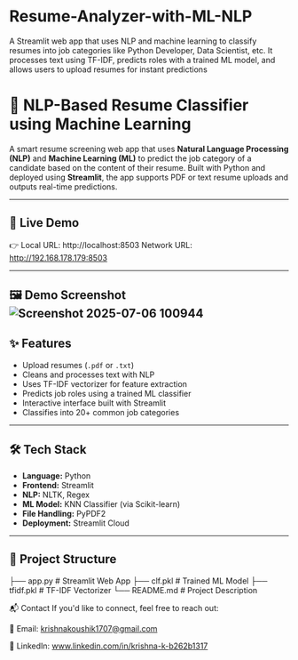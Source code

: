 # Resume-Analyzer-with-ML-NLP
A Streamlit web app that uses NLP and machine learning to classify resumes into job categories like Python Developer, Data Scientist, etc. It processes text using TF-IDF, predicts roles with a trained ML model, and allows users to upload resumes for instant predictions
# 🧠 NLP-Based Resume Classifier using Machine Learning

A smart resume screening web app that uses **Natural Language Processing (NLP)** and **Machine Learning (ML)** to predict the job category of a candidate based on the content of their resume. Built with Python and deployed using **Streamlit**, the app supports PDF or text resume uploads and outputs real-time predictions.

---

## 🚀 Live Demo

👉 Local URL: http://localhost:8503
  Network URL: http://192.168.178.179:8503

---

## 🖼 Demo Screenshot![Screenshot 2025-07-06 100944](https://github.com/user-attachments/assets/60d84767-7d09-4d39-bdf4-e29bbd3cea1f)






## ✨ Features

- Upload resumes (`.pdf` or `.txt`)
- Cleans and processes text with NLP
- Uses TF-IDF vectorizer for feature extraction
- Predicts job roles using a trained ML classifier
- Interactive interface built with Streamlit
- Classifies into 20+ common job categories

---

## 🛠 Tech Stack

- **Language:** Python
- **Frontend:** Streamlit
- **NLP:** NLTK, Regex
- **ML Model:** KNN Classifier (via Scikit-learn)
- **File Handling:** PyPDF2
- **Deployment:** Streamlit Cloud

---

## 📁 Project Structure
├── app.py # Streamlit Web App
├── clf.pkl # Trained ML Model
├── tfidf.pkl # TF-IDF Vectorizer
└── README.md # Project Description

📬 Contact
If you'd like to connect, feel free to reach out:

📧 Email: krishnakoushik1707@gmail.com

💼 LinkedIn:  www.linkedin.com/in/krishna-k-b262b1317
